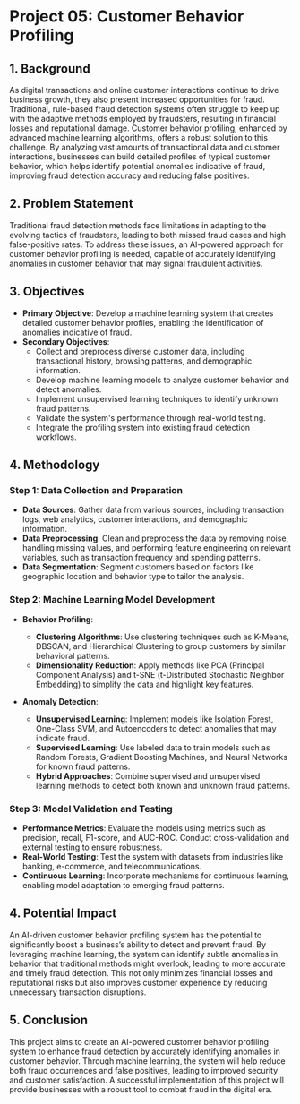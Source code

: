 # Project 05: Customer Behavior Profiling

## 1. Background
As digital transactions and online customer interactions continue to drive business growth, they also present increased opportunities for fraud. Traditional, rule-based fraud detection systems often struggle to keep up with the adaptive methods employed by fraudsters, resulting in financial losses and reputational damage. Customer behavior profiling, enhanced by advanced machine learning algorithms, offers a robust solution to this challenge. By analyzing vast amounts of transactional data and customer interactions, businesses can build detailed profiles of typical customer behavior, which helps identify potential anomalies indicative of fraud, improving fraud detection accuracy and reducing false positives.

## 2. Problem Statement
Traditional fraud detection methods face limitations in adapting to the evolving tactics of fraudsters, leading to both missed fraud cases and high false-positive rates. To address these issues, an AI-powered approach for customer behavior profiling is needed, capable of accurately identifying anomalies in customer behavior that may signal fraudulent activities.

## 3. Objectives
- **Primary Objective**: Develop a machine learning system that creates detailed customer behavior profiles, enabling the identification of anomalies indicative of fraud.
- **Secondary Objectives**:
  - Collect and preprocess diverse customer data, including transactional history, browsing patterns, and demographic information.
  - Develop machine learning models to analyze customer behavior and detect anomalies.
  - Implement unsupervised learning techniques to identify unknown fraud patterns.
  - Validate the system's performance through real-world testing.
  - Integrate the profiling system into existing fraud detection workflows.

## 4. Methodology
### Step 1: Data Collection and Preparation
- **Data Sources**: Gather data from various sources, including transaction logs, web analytics, customer interactions, and demographic information.
- **Data Preprocessing**: Clean and preprocess the data by removing noise, handling missing values, and performing feature engineering on relevant variables, such as transaction frequency and spending patterns.
- **Data Segmentation**: Segment customers based on factors like geographic location and behavior type to tailor the analysis.

### Step 2: Machine Learning Model Development
- **Behavior Profiling**:
  - **Clustering Algorithms**: Use clustering techniques such as K-Means, DBSCAN, and Hierarchical Clustering to group customers by similar behavioral patterns.
  - **Dimensionality Reduction**: Apply methods like PCA (Principal Component Analysis) and t-SNE (t-Distributed Stochastic Neighbor Embedding) to simplify the data and highlight key features.

- **Anomaly Detection**:
  - **Unsupervised Learning**: Implement models like Isolation Forest, One-Class SVM, and Autoencoders to detect anomalies that may indicate fraud.
  - **Supervised Learning**: Use labeled data to train models such as Random Forests, Gradient Boosting Machines, and Neural Networks for known fraud patterns.
  - **Hybrid Approaches**: Combine supervised and unsupervised learning methods to detect both known and unknown fraud patterns.

### Step 3: Model Validation and Testing
- **Performance Metrics**: Evaluate the models using metrics such as precision, recall, F1-score, and AUC-ROC. Conduct cross-validation and external testing to ensure robustness.
- **Real-World Testing**: Test the system with datasets from industries like banking, e-commerce, and telecommunications.
- **Continuous Learning**: Incorporate mechanisms for continuous learning, enabling model adaptation to emerging fraud patterns.

## 4. Potential Impact
An AI-driven customer behavior profiling system has the potential to significantly boost a business’s ability to detect and prevent fraud. By leveraging machine learning, the system can identify subtle anomalies in behavior that traditional methods might overlook, leading to more accurate and timely fraud detection. This not only minimizes financial losses and reputational risks but also improves customer experience by reducing unnecessary transaction disruptions.

## 5. Conclusion
This project aims to create an AI-powered customer behavior profiling system to enhance fraud detection by accurately identifying anomalies in customer behavior. Through machine learning, the system will help reduce both fraud occurrences and false positives, leading to improved security and customer satisfaction. A successful implementation of this project will provide businesses with a robust tool to combat fraud in the digital era.
